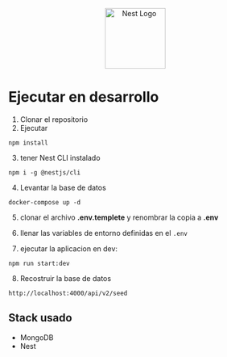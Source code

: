 <p align="center">
  <a href="http://nestjs.com/" target="blank"><img src="https://nestjs.com/img/logo-small.svg" width="120" alt="Nest Logo" /></a>
</p>

# Ejecutar en desarrollo

1. Clonar el repositorio
2. Ejecutar

```
npm install
```
3. tener Nest CLI instalado
```
npm i -g @nestjs/cli
```
4. Levantar la base de datos 

```
docker-compose up -d
```

5. clonar el archivo __.env.templete__ y renombrar la copia a __.env__


6. llenar las variables de entorno definidas en el ``` .env ```


7. ejecutar la aplicacion en dev:

```
npm run start:dev
```

8. Recostruir la base de datos

```
http://localhost:4000/api/v2/seed
```
## Stack usado

* MongoDB
* Nest


